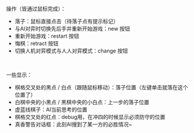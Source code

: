 
操作（皆通过鼠标完成）：

- 落子：鼠标直接点击（待落子点有提示标记）
- 与AI对弈时切换先后手并重新开始游戏：new 按钮
- 重新开始游戏：restart 按钮
- 悔棋：retract 按钮
- 切换人机对弈模式与人人对弈模式：change 按钮

<br>

一些显示：

- 棋格交叉处的黑点 / 白点（跟随鼠标移动）：落子位置（左键单击就落在这个位置了）
- 白棋中央的小黑点 / 黑棋中央的小白点：上一步的落子位置
- 虚蓝线棋子：AI当前思考的位置
- 棋格交叉处的红点：debug用，在冲四的时候显示必须防守的位置
- 真香警告对话框：此刻AI搜到了某一方的必胜情况~
